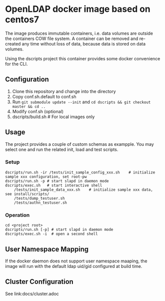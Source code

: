 # OpenLDAP docker image based on centos7     

The image produces immutable containers, i.e. data volumes are outside the
containers COW file system. A container can be removed and re-created
any time without loss of data, because data is stored on data volumes.

Using the dscripts project this container provides some docker convenience for the CLI.

## Configuration

1. Clone this repository and change into the directory 
2. Copy conf.sh.default to conf.sh
3. Run `git submodule update --init` and `cd dscripts && git checkout master && cd ..`
4. Modify conf.sh (optional)
5. dscripts/build.sh  # For local images only

## Usage

The project provides a couple of custom schemas as exampple. You may select one and run the
related init, load and test scripts.

### Setup

    dscripts/run.sh -ir /tests/init_sample_config_xxx.sh    # initialize sample xxx configuration, set root-pw
    dscripts/run.sh -p # start slapd in daemon mode
    dscripts/exec.sh   # start interactive shell
        /tests/init_sample_data_xxx.sh    # initialize sample xxx data, see install/scripts/
        /tests/dump_testuser.sh   
        /tests/authn_testuser.sh   

### Operation

    cd <project root>
    dscripts/run.sh [-p] # start slapd in daemon mode
    dscripts/exec.sh -i  # open a second shell

## User Namespace Mapping

If the docker daemon does not support user namespace maaping, the image will run with the
default ldap uid/gid configured at build time.

## Cluster Configuration

See link:docs/cluster.adoc

